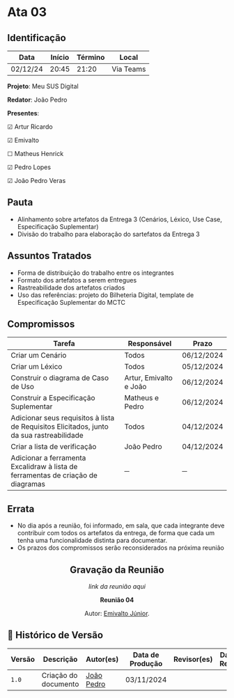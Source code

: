 # Ata 03

## Identificação

| Data | Início | Término | Local |
|----------|-------|-------|-----------|
| 02/12/24 | 20:45 | 21:20 | Via Teams |

**Projeto**: Meu SUS Digital

**Redator**: João Pedro

**Presentes**:

☑ Artur Ricardo

☑ Emivalto

☐ Matheus Henrick

☑ Pedro Lopes

☑ João Pedro Veras

## Pauta

- Alinhamento sobre artefatos da Entrega 3 (Cenários, Léxico, Use Case, Especificação Suplementar)
- Divisão do trabalho para elaboração do sartefatos da Entrega 3

## Assuntos Tratados

- Forma de distribuição do trabalho entre os integrantes
- Formato dos artefatos a serem entregues
- Rastreabilidade dos artefatos criados
- Uso das referências: projeto do Bilheteria Digital, template de Especificação Suplementar do MCTC

## Compromissos

| Tarefa | Responsável | Prazo |
|--------|-------------|-------|
| Criar um Cenário | Todos | 06/12/2024 |
| Criar um Léxico | Todos | 05/12/2024 |
| Construir o diagrama de Caso de Uso | Artur, Emivalto e João | 06/12/2024 |
| Construir a Especificação Suplementar | Matheus e Pedro | 06/12/2024 |
| Adicionar seus requisitos à lista de Requisitos Elicitados, junto da sua rastreabilidade | Todos | 04/12/2024 |
| Criar a lista de verificação | João Pedro | 04/12/2024 |
| Adicionar a ferramenta Excalidraw à lista de ferramentas de criação de diagramas | ─ | ─ |

## Errata

- No dia após a reunião, foi informado, em sala, que cada integrante deve contribuir com todos os artefatos da entrega, de forma que cada um tenha uma funcionalidade distinta para documentar.
- Os prazos dos compromissos serão reconsiderados na próxima reunião

<center>

## Gravação da Reunião

*link da reunião aqui*

</center>

<div align="center">
    <p><strong>Reunião 04 <em></em></strong></p>
    <p>Autor: <a href="https://github.com/EmivaltoJrr">Emivalto Júnior</a>.</p>
</div>


## 📑 Histórico de Versão

| Versão | Descrição | Autor(es) | Data de Produção | Revisor(es) | Data de Revisão |
|--------|-----------|-------|------|---------|-----------------|
|  `1.0` | Criação do documento | [João Pedro](https://github.com/JoosPerro) | 03/11/2024 |  |  |
